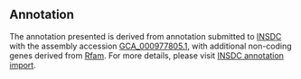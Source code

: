 

Annotation
----------

The annotation presented is derived from annotation submitted to
[INSDC](http://www.insdc.org) with the assembly accession
[GCA\_000977805.1](http://www.ebi.ac.uk/ena/data/view/GCA_000977805.1),
with additional non-coding genes derived from
[Rfam](http://rfam.xfam.org/). For more details, please visit [INSDC
annotation
import](http://ensemblgenomes.org/info/data/insdc_annotation).
